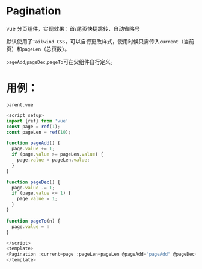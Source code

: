 # Pagination
vue 分页组件，实现效果：首/尾页快捷跳转，自动省略号

默认使用了`Tailwind CSS`，可以自行更改样式，使用时候只需传入`current`（当前页）和`pageLen`（总页数）。

`pageAdd`,`pageDec`,`pageTo`可在父组件自行定义。

# 用例：
`parent.vue`
```js
<script setup>
import {ref} from 'vue'
const page = ref(1);
const pageLen = ref(10);

function pageAdd() {
  page.value += 1;
  if (page.value >= pageLen.value) {
    page.value = pageLen.value;
  }
}

function pageDec() {
  page.value -= 1;
  if (page.value <= 1) {
    page.value = 1;
  }
}

function pageTo(n) {
  page.value = n
}

</script>
<template>
<Pagination :current=page :pageLen=pageLen @pageAdd="pageAdd" @pageDec="pageDec" @pageTo="n=>{pageTo(n)}"></Pagination>
</template>

```
